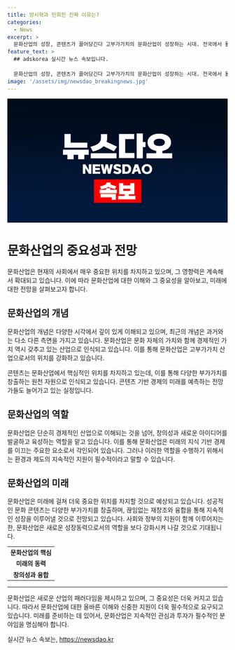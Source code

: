 ```yaml
---
title: 방시혁과 민희진 진짜 이유는?
categories:
  - News
excerpt: >
  문화산업의 성장, 콘텐츠가 끌어당긴다 고부가가치의 문화산업이 성장하는 시대. 전국에서 몰려온 수재들이 공부한 고교 경기고, 벚꽃으로 청춘들이 데이트하는 장소로 변모. 문화산업은 고급문화가 아닌 대중문화를 의미하며, 콘텐츠가 주목받는다. 미래의 콘텐츠 기반 경제에 대한 기대도 높아지고 있으나, 정부와 사회가 할 수 있는 한계가 있다. 이러한 산업의 성격은 제조업과는 다르므로 창의적인 아이디어를 육성하고, 산업을 위한 제도를 구축하는 것이 중요하다고 강조된다.
feature_text: >
  ## adskorea 실시간 뉴스 속보입니다.

  문화산업의 성장, 콘텐츠가 끌어당긴다 고부가가치의 문화산업이 성장하는 시대. 전국에서 몰려온 수재들이 공부한 고교 경기고, 벚꽃으로 청춘들이 데이트하는 장소로 변모. 문화산업은 고급문화가 아닌 대중문화를 의미하며, 콘텐츠가 주목받는다. 미래의 콘텐츠 기반 경제에 대한 기대도 높아지고 있으나, 정부와 사회가 할 수 있는 한계가 있다. 이러한 산업의 성격은 제조업과는 다르므로 창의적인 아이디어를 육성하고, 산업을 위한 제도를 구축하는 것이 중요하다고 강조된다.
image: '/assets/img/newsdao_breakingnews.jpg'
---
```


<p><img src="/assets/img/newsdao_breakingnews.jpg" alt="adskorea 속보" /></p>

<h1>문화산업의 중요성과 전망</h1>

<p data-ke-size="size16">문화산업은 현재의 사회에서 매우 중요한 위치를 차지하고 있으며, 그 영향력은 계속해서 확대되고 있습니다. 이에 따라 문화산업에 대한 이해와 그 중요성을 알아보고, 미래에 대한 전망을 살펴보고자 합니다.</p>

<h2 data-ke-size="size26">문화산업의 개념</h2>

<p data-ke-size="size16">문화산업의 개념은 다양한 시각에서 깊이 있게 이해되고 있으며, 최근의 개념은 과거와는 다소 다른 측면을 가지고 있습니다. 문화산업은 문화 자체의 가치와 함께 경제적인 가치 역시 갖추고 있는 산업으로 인식되고 있습니다. 이를 통해 문화산업은 고부가가치 산업으로서의 위치를 강화하고 있습니다.</p>

<p data-ke-size="size16">콘텐츠는 문화산업에서 핵심적인 위치를 차지하고 있는데, 이를 통해 다양한 부가가치를 창출하는 원천 자원으로 인식되고 있습니다. 콘텐츠 기반 경제의 미래를 예측하는 전망가들도 늘어가고 있는 실정입니다.</p>

<h2 data-ke-size="size26">문화산업의 역할</h2>

<p data-ke-size="size16">문화산업은 단순히 경제적인 산업으로 이해되는 것을 넘어, 창의성과 새로운 아이디어를 발굴하고 육성하는 역할을 맡고 있습니다. 이를 통해 문화산업은 미래의 지식 기반 경제를 이끄는 주요한 요소로서 각인되어 있습니다. 그러나 이러한 역할을 수행하기 위해서는 환경과 제도의 지속적인 지원이 필수적이라고 말할 수 있습니다.</p>

<h2 data-ke-size="size26">문화산업의 미래</h2>

<p data-ke-size="size16">문화산업은 미래에 걸쳐 더욱 중요한 위치를 차지할 것으로 예상되고 있습니다. 성공적인 문화 콘텐츠는 다양한 부가가치를 창출하며, 끊임없는 재창조와 융합을 통해 지속적인 성장을 이루어낼 것으로 전망되고 있습니다. 사회와 정부의 지원이 함께 이루어지는 한, 문화산업은 새로운 성장동력으로서의 역할을 보다 강화시켜 나갈 것으로 기대됩니다.</p>

<table>
  <tr>
    <td style="text-align: center; height: 17px;"><b>문화산업의 핵심</b></td>
  </tr>
  <tr>
    <td style="text-align: center; height: 17px;"><b>미래의 동력</b></td>
  </tr>
  <tr>
    <td style="text-align: center; height: 17px;"><b>창의성과 융합</b></td>
  </tr>
</table>

<hr>

<p data-ke-size="size16">문화산업은 새로운 산업의 패러다임을 제시하고 있으며, 그 중요성은 더욱 커지고 있습니다. 따라서 문화산업에 대한 올바른 이해와 신중한 지원이 더욱 필수적으로 요구되고 있습니다. 미래를 준비하는 데 있어서, 문화산업은 지속적인 관심과 투자가 필수적인 분야임을 명심해야 합니다.</p>
실시간 뉴스 속보는, <a href="https://newsdao.kr" rel="dofollow">https://newsdao.kr</a>


